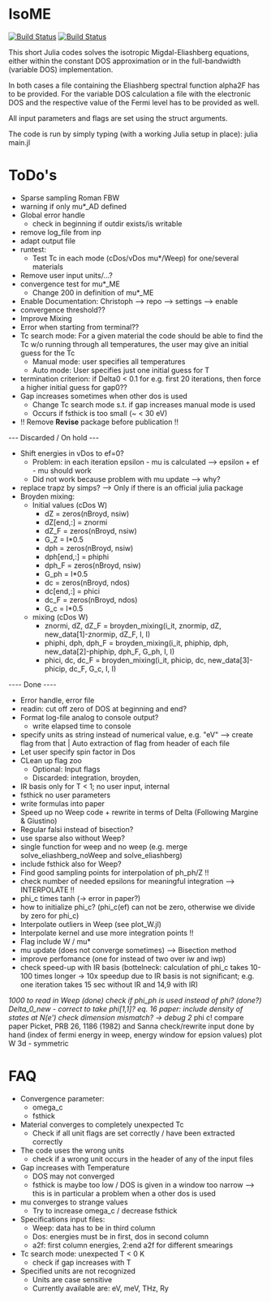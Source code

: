 # IsoME

[![Build Status](https://github.com/cheil/IsoME.jl/actions/workflows/CI.yml/badge.svg?branch=main)](https://github.com/cheil/IsoME.jl/actions/workflows/CI.yml?query=branch%3Amain)
[![Build Status](https://ci.appveyor.com/api/projects/status/github/cheil/IsoME.jl?svg=true)](https://ci.appveyor.com/project/cheil/IsoME-jl)


This short Julia codes solves the isotropic Migdal-Eliashberg equations, either within the constant DOS approximation or in the full-bandwidth (variable DOS) implementation. 

In both cases a file containing the Eliashberg spectral function alpha2F has to be provided.
For the variable DOS calculation a file with the electronic DOS and the respective value of the Fermi level has to be provided as well.

All input parameters and flags are set using the struct arguments.

The code is run by simply typing (with a working Julia setup in place):
julia main.jl


# ToDo's
- Sparse sampling Roman FBW
- warning if only mu*_AD defined
- Global error handle
    * check in beginning if outdir exists/is writable
- remove log_file from inp
- adapt output file
- runtest: 
    * Test Tc in each mode (cDos/vDos mu*/Weep) for one/several materials
- Remove user input units/...?
- convergence test for mu*_ME
    * Change 200 in definition of mu*_ME
- Enable Documentation: Christoph --> repo --> settings --> enable
- convergence threshold??
- Improve Mixing
- Error when starting from terminal??
- Tc search mode: For a given material the code should be able to find the Tc w/o running through all temperatures, the user may give an initial guess for the Tc
    * Manual mode: user specifies all temperatures 
    * Auto mode:   User specifies just one initial guess for T
- termination criterion: if Delta0 < 0.1 for e.g. first 20 iterations, then force a higher initial guess for gap0??
- Gap increases sometimes when other dos is used
    * Change Tc search mode s.t. if gap increases manual mode is used
    * Occurs if fsthick is too small (~ < 30 eV)
- !! Remove **Revise** package before publication !!


--- Discarded / On hold ---
- Shift energies in vDos to ef=0?
    * Problem: in each iteration epsilon - mu is calculated --> epsilon + ef - mu should work
    * Did not work because problem with mu update --> why?
- replace trapz by simps? --> Only if there is an official julia package 
- Broyden mixing:
    * Initial values  (cDos W)                
        + dZ = zeros(nBroyd, nsiw)
        + dZ[end,:] = znormi
        + dZ_F = zeros(nBroyd, nsiw)
        + G_Z = I*0.5
        + dph = zeros(nBroyd, nsiw)
        + dph[end,:] = phiphi
        + dph_F = zeros(nBroyd, nsiw)
        + G_ph = I*0.5
        + dc = zeros(nBroyd, ndos)
        + dc[end,:] = phici
        + dc_F = zeros(nBroyd, ndos)
        + G_c = I*0.5 
    * mixing  (cDos W) 
        + znormi, dZ, dZ_F = broyden_mixing(i_it, znormip, dZ, new_data[1]-znormip, dZ_F, I, I)
        + phiphi, dph, dph_F = broyden_mixing(i_it, phiphip, dph, new_data[2]-phiphip, dph_F, G_ph, I, I)
        + phici, dc, dc_F = broyden_mixing(i_it, phicip, dc, new_data[3]-phicip, dc_F, G_c, I, I)



---- Done ----
- Error handle, error file
- readin: cut off zero of DOS at beginning and end?
- Format log-file analog to console output?
    * write elapsed time to console
- specify units as string instead of numerical value, e.g. "eV" --> create flag from that | Auto extraction of flag from header of each file
- Let user specify spin factor in Dos
- CLean up flag zoo
    * Optional: Input flags
    * Discarded: integration, broyden, 
- IR basis only for T < 1; no user input, internal
- fsthick no user parameters
- write formulas into paper
- Speed up no Weep code + rewrite in terms of Delta (Following Margine & Giustino)
- Regular falsi instead of bisection?
- use sparse also without Weep?
- single function for weep and no weep (e.g. merge solve_eliashberg_noWeep and solve_eliashberg)
- include fsthick also for Weep? 
- Find good sampling points for interpolation of ph_ph/Z !!
- check number of needed epsilons for meaningful integration --> INTERPOLATE !!
- phi_c times tanh (-> error in paper?)
- how to initialize phi_c? (phi_c(ef) can not be zero, otherwise we divide by zero for phi_c)
- Interpolate outliers in Weep (see plot_W.jl)
- Interpolate kernel and use more integration points !!
- Flag include W / mu* 
- mu update (does not converge sometimes) --> Bisection method
- improve perfomance (one for instead of two over iw and iwp) 
- check speed-up with IR basis (bottelneck: calculation of phi_c takes 10-100 times longer -> 10x speedup due to IR basis is not significant; e.g. one iteration takes 15 sec without IR and 14,9 with IR)

*1000 to read in Weep (done)
check if phi_ph is used instead of phi? (done?)
Delta_0_new - correct to take phi[1,1]?
eq. 16 paper: include density of states at N(e')
check dimension mismatch? -> debug
2* phi c! compare paper Picket, PRB 26, 1186 (1982) and Sanna
check/rewrite input done by hand (index of fermi energy in weep, energy window for epsion values)
plot W 3d - symmetric

# FAQ
- Convergence parameter:
    * omega_c
    * fsthick
- Material converges to completely unexpected Tc
    * Check if all unit flags are set correctly / have been extracted correctly 
- The code uses the wrong units
    * check if a wrong unit occurs in the header of any of the input files 
- Gap increases with Temperature
    * DOS may not converged 
    * fsthick is maybe too low / DOS is given in a window too narrow --> this is in particular a problem when a other dos is used 
- mu converges to strange values
    * Try to increase omega_c / decrease fsthick
- Specifications input files:
    * Weep: data has to be in third column
    * Dos: energies must be in first, dos in second column
    * a2f: first column energies, 2:end a2f for different smearings
- Tc search mode: unexpected T < 0 K
    * check if gap increases with T
- Specified units are not recognized
    * Units are case sensitive
    * Currently available are: eV, meV, THz, Ry


